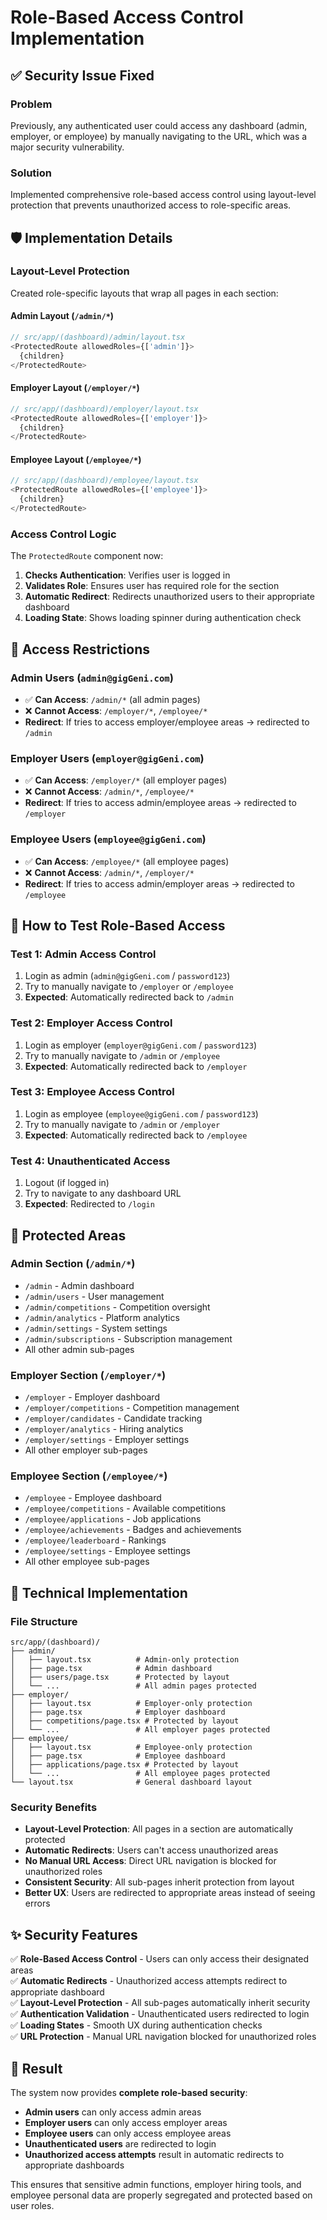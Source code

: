 # Role-Based Access Control Implementation

## ✅ **Security Issue Fixed**

### **Problem**
Previously, any authenticated user could access any dashboard (admin, employer, or employee) by manually navigating to the URL, which was a major security vulnerability.

### **Solution**
Implemented comprehensive role-based access control using layout-level protection that prevents unauthorized access to role-specific areas.

## 🛡️ **Implementation Details**

### **Layout-Level Protection**
Created role-specific layouts that wrap all pages in each section:

#### **Admin Layout** (`/admin/*`)
```typescript
// src/app/(dashboard)/admin/layout.tsx
<ProtectedRoute allowedRoles={['admin']}>
  {children}
</ProtectedRoute>
```

#### **Employer Layout** (`/employer/*`)
```typescript
// src/app/(dashboard)/employer/layout.tsx
<ProtectedRoute allowedRoles={['employer']}>
  {children}
</ProtectedRoute>
```

#### **Employee Layout** (`/employee/*`)
```typescript
// src/app/(dashboard)/employee/layout.tsx
<ProtectedRoute allowedRoles={['employee']}>
  {children}
</ProtectedRoute>
```

### **Access Control Logic**
The `ProtectedRoute` component now:

1. **Checks Authentication**: Verifies user is logged in
2. **Validates Role**: Ensures user has required role for the section
3. **Automatic Redirect**: Redirects unauthorized users to their appropriate dashboard
4. **Loading State**: Shows loading spinner during authentication check

## 🔐 **Access Restrictions**

### **Admin Users** (`admin@gigGeni.com`)
- ✅ **Can Access**: `/admin/*` (all admin pages)
- ❌ **Cannot Access**: `/employer/*`, `/employee/*`
- **Redirect**: If tries to access employer/employee areas → redirected to `/admin`

### **Employer Users** (`employer@gigGeni.com`)
- ✅ **Can Access**: `/employer/*` (all employer pages)
- ❌ **Cannot Access**: `/admin/*`, `/employee/*`
- **Redirect**: If tries to access admin/employee areas → redirected to `/employer`

### **Employee Users** (`employee@gigGeni.com`)
- ✅ **Can Access**: `/employee/*` (all employee pages)
- ❌ **Cannot Access**: `/admin/*`, `/employer/*`
- **Redirect**: If tries to access admin/employer areas → redirected to `/employee`

## 🚀 **How to Test Role-Based Access**

### **Test 1: Admin Access Control**
1. Login as admin (`admin@gigGeni.com` / `password123`)
2. Try to manually navigate to `/employer` or `/employee`
3. **Expected**: Automatically redirected back to `/admin`

### **Test 2: Employer Access Control**
1. Login as employer (`employer@gigGeni.com` / `password123`)
2. Try to manually navigate to `/admin` or `/employee`
3. **Expected**: Automatically redirected back to `/employer`

### **Test 3: Employee Access Control**
1. Login as employee (`employee@gigGeni.com` / `password123`)
2. Try to manually navigate to `/admin` or `/employer`
3. **Expected**: Automatically redirected back to `/employee`

### **Test 4: Unauthenticated Access**
1. Logout (if logged in)
2. Try to navigate to any dashboard URL
3. **Expected**: Redirected to `/login`

## 🎯 **Protected Areas**

### **Admin Section** (`/admin/*`)
- `/admin` - Admin dashboard
- `/admin/users` - User management
- `/admin/competitions` - Competition oversight
- `/admin/analytics` - Platform analytics
- `/admin/settings` - System settings
- `/admin/subscriptions` - Subscription management
- All other admin sub-pages

### **Employer Section** (`/employer/*`)
- `/employer` - Employer dashboard
- `/employer/competitions` - Competition management
- `/employer/candidates` - Candidate tracking
- `/employer/analytics` - Hiring analytics
- `/employer/settings` - Employer settings
- All other employer sub-pages

### **Employee Section** (`/employee/*`)
- `/employee` - Employee dashboard
- `/employee/competitions` - Available competitions
- `/employee/applications` - Job applications
- `/employee/achievements` - Badges and achievements
- `/employee/leaderboard` - Rankings
- `/employee/settings` - Employee settings
- All other employee sub-pages

## 🔧 **Technical Implementation**

### **File Structure**
```
src/app/(dashboard)/
├── admin/
│   ├── layout.tsx          # Admin-only protection
│   ├── page.tsx            # Admin dashboard
│   ├── users/page.tsx      # Protected by layout
│   └── ...                 # All admin pages protected
├── employer/
│   ├── layout.tsx          # Employer-only protection
│   ├── page.tsx            # Employer dashboard
│   ├── competitions/page.tsx # Protected by layout
│   └── ...                 # All employer pages protected
├── employee/
│   ├── layout.tsx          # Employee-only protection
│   ├── page.tsx            # Employee dashboard
│   ├── applications/page.tsx # Protected by layout
│   └── ...                 # All employee pages protected
└── layout.tsx              # General dashboard layout
```

### **Security Benefits**
- **Layout-Level Protection**: All pages in a section are automatically protected
- **Automatic Redirects**: Users can't access unauthorized areas
- **No Manual URL Access**: Direct URL navigation is blocked for unauthorized roles
- **Consistent Security**: All sub-pages inherit protection from layout
- **Better UX**: Users are redirected to appropriate areas instead of seeing errors

## ✨ **Security Features**

✅ **Role-Based Access Control** - Users can only access their designated areas  
✅ **Automatic Redirects** - Unauthorized access attempts redirect to appropriate dashboard  
✅ **Layout-Level Protection** - All sub-pages automatically inherit security  
✅ **Authentication Validation** - Unauthenticated users redirected to login  
✅ **Loading States** - Smooth UX during authentication checks  
✅ **URL Protection** - Manual URL navigation blocked for unauthorized roles  

## 🎉 **Result**

The system now provides **complete role-based security**:

- **Admin users** can only access admin areas
- **Employer users** can only access employer areas  
- **Employee users** can only access employee areas
- **Unauthenticated users** are redirected to login
- **Unauthorized access attempts** result in automatic redirects to appropriate dashboards

This ensures that sensitive admin functions, employer hiring tools, and employee personal data are properly segregated and protected based on user roles.